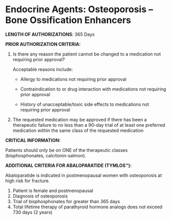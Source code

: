 # Endocrine Agents: Osteoporosis – Bone Ossification Enhancers

**LENGTH OF AUTHORIZATIONS**: 365 Days

**PRIOR AUTHORIZATION CRITERIA:**

1. Is there any reason the patient cannot be changed to a medication not requiring prior approval?

    Acceptable reasons include:

    - Allergy to medications not requiring prior approval

    - Contraindication to or drug interaction with medications not requiring prior approval

    - History of unacceptable/toxic side effects to medications not requiring prior approval

1. The requested medication may be approved if there has been a therapeutic failure to no less than a 90-day trial of at least one preferred medication within the same class of the requested medication

**CRITICAL INFORMATION:**

Patients should only be on ONE of the therapeutic classes (bisphosphonates, calcitonin-salmon).

**ADDITIONAL CRITERIA FOR ABALOPARATIDE (TYMLOS™):**

Abaloparatide is indicated in postmenopausal women with osteoporosis at high risk for fracture.

1. Patient is female and postmenopausal
2. Diagnosis of osteoporosis
3. Trial of bisphosphonates for greater than 365 days
4. Total lifetime therapy of parathyroid hormone analogs does not exceed 730 days (2 years)
